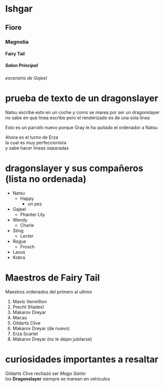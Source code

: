 # Ishgar 
## Fiore
### Magnolia
#### Fairy Tail
##### Salon Principal
###### escenario de Gajeel

# prueba de texto de un dragonslayer
Natsu escribe esto en un coche
y como se marea por ser un dragonslayer
no sabe en que linea escribe pero el renderizado 
es de una sola linea

Esto es un parrafo nuevo porque Gray le ha quitado el 
ordenador a Natsu

Ahora es el turno de Erza  
la cual es muy perfeccionista  
y sabe hacer lineas separadas

# dragonslayer y sus compañeros (lista no ordenada)
* Natsu
    * Happy
        * un pez
* Gajeel
    * Phanter Lily
* Wendy
    * Charle
* Sting
    * Lecter
* Rogue
    * Frosch
* Laxus
* Kobra

# Maestros de Fairy Tail
Maestros ordenados del primero al ultimo
1. Mavis Vermillion
2. Precht (Hades)
3. Makarov Dreyar
4. Macao
5. Gildarts Clive
6. Makarov Dreyar (de nuevo)
7. Erza Scarlet
8. Makarov Dreyar (no le dejan jubilarse)

# curiosidades importantes a resaltar
Gildarts Clive rechazó ser *Mago Santo*  
los **Dragonslayer** siempre se marean en vehiculos


